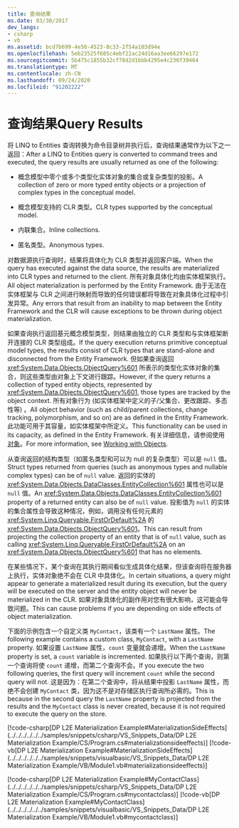 ```yaml
---
title: 查询结果
ms.date: 03/30/2017
dev_langs:
- csharp
- vb
ms.assetid: bcd7b699-4e50-4523-8c33-2f54a103d94e
ms.openlocfilehash: 5eb23525f685c4ebf22ac24d16aa3ee66297e172
ms.sourcegitcommit: 5b475c1855b32cf78d2d1bbb4295e4c236f39464
ms.translationtype: MT
ms.contentlocale: zh-CN
ms.lasthandoff: 09/24/2020
ms.locfileid: "91202222"
---
```

# <a name="query-results"></a><span data-ttu-id="ea0d7-102">查询结果</span><span class="sxs-lookup"><span data-stu-id="ea0d7-102">Query Results</span></span>

<span data-ttu-id="ea0d7-103">将 LINQ to Entities 查询转换为命令目录树并执行后，查询结果通常作为以下之一返回：</span><span class="sxs-lookup"><span data-stu-id="ea0d7-103">After a LINQ to Entities query is converted to command trees and executed, the query results are usually returned as one of the following:</span></span>  
  
- <span data-ttu-id="ea0d7-104">概念模型中零个或多个类型化实体对象的集合或复杂类型的投影。</span><span class="sxs-lookup"><span data-stu-id="ea0d7-104">A collection of zero or more typed entity objects or a projection of complex types in the conceptual model.</span></span>  
  
- <span data-ttu-id="ea0d7-105">概念模型支持的 CLR 类型。</span><span class="sxs-lookup"><span data-stu-id="ea0d7-105">CLR types supported by the conceptual model.</span></span>  
  
- <span data-ttu-id="ea0d7-106">内联集合。</span><span class="sxs-lookup"><span data-stu-id="ea0d7-106">Inline collections.</span></span>  
  
- <span data-ttu-id="ea0d7-107">匿名类型。</span><span class="sxs-lookup"><span data-stu-id="ea0d7-107">Anonymous types.</span></span>  
  
 <span data-ttu-id="ea0d7-108">对数据源执行查询时，结果将具体化为 CLR 类型并返回客户端。</span><span class="sxs-lookup"><span data-stu-id="ea0d7-108">When the query has executed against the data source, the results are materialized into CLR types and returned to the client.</span></span> <span data-ttu-id="ea0d7-109">所有对象具体化均由实体框架执行。</span><span class="sxs-lookup"><span data-stu-id="ea0d7-109">All object materialization is performed by the Entity Framework.</span></span> <span data-ttu-id="ea0d7-110">由于无法在实体框架与 CLR 之间进行映射而导致的任何错误都将导致在对象具体化过程中引发异常。</span><span class="sxs-lookup"><span data-stu-id="ea0d7-110">Any errors that result from an inability to map between the Entity Framework and the CLR will cause exceptions to be thrown during object materialization.</span></span>
  
 <span data-ttu-id="ea0d7-111">如果查询执行返回基元概念模型类型，则结果由独立的 CLR 类型和与实体框架断开连接的 CLR 类型组成。</span><span class="sxs-lookup"><span data-stu-id="ea0d7-111">If the query execution returns primitive conceptual model types, the results consist of CLR types that are stand-alone and disconnected from the Entity Framework.</span></span> <span data-ttu-id="ea0d7-112">但如果查询返回 <xref:System.Data.Objects.ObjectQuery%601> 所表示的类型化实体对象的集合，则这些类型由对象上下文进行跟踪。</span><span class="sxs-lookup"><span data-stu-id="ea0d7-112">However, if the query returns a collection of typed entity objects, represented by <xref:System.Data.Objects.ObjectQuery%601>, those types are tracked by the object context.</span></span> <span data-ttu-id="ea0d7-113">所有对象行为 (如实体框架中定义的子/父集合、更改跟踪、多态性等) 。</span><span class="sxs-lookup"><span data-stu-id="ea0d7-113">All object behavior (such as child/parent collections, change tracking, polymorphism, and so on) are as defined in the Entity Framework.</span></span> <span data-ttu-id="ea0d7-114">此功能可用于其容量，如实体框架中所定义。</span><span class="sxs-lookup"><span data-stu-id="ea0d7-114">This functionality can be used in its capacity, as defined in the Entity Framework.</span></span> <span data-ttu-id="ea0d7-115">有关详细信息，请参阅使用 [对象](../working-with-objects.md)。</span><span class="sxs-lookup"><span data-stu-id="ea0d7-115">For more information, see [Working with Objects](../working-with-objects.md).</span></span>
  
 <span data-ttu-id="ea0d7-116">从查询返回的结构类型（如匿名类型和可以为 null 的复杂类型）可以是 `null` 值。</span><span class="sxs-lookup"><span data-stu-id="ea0d7-116">Struct types returned from queries (such as anonymous types and nullable complex types) can be of `null` value.</span></span> <span data-ttu-id="ea0d7-117">返回的实体的 <xref:System.Data.Objects.DataClasses.EntityCollection%601> 属性也可以是 `null` 值。</span><span class="sxs-lookup"><span data-stu-id="ea0d7-117">An <xref:System.Data.Objects.DataClasses.EntityCollection%601> property of a returned entity can also be of `null` value.</span></span> <span data-ttu-id="ea0d7-118">投影值为 `null` 的实体的集合属性会导致这种情况，例如，调用没有任何元素的 <xref:System.Linq.Queryable.FirstOrDefault%2A> 的 <xref:System.Data.Objects.ObjectQuery%601>。</span><span class="sxs-lookup"><span data-stu-id="ea0d7-118">This can result from projecting the collection property of an entity that is of `null` value, such as calling <xref:System.Linq.Queryable.FirstOrDefault%2A> on an <xref:System.Data.Objects.ObjectQuery%601> that has no elements.</span></span>  
  
 <span data-ttu-id="ea0d7-119">在某些情况下，某个查询在其执行期间看似生成具体化结果，但该查询将在服务器上执行，实体对象绝不会在 CLR 中具体化。</span><span class="sxs-lookup"><span data-stu-id="ea0d7-119">In certain situations, a query might appear to generate a materialized result during its execution, but the query will be executed on the server and the entity object will never be materialized in the CLR.</span></span> <span data-ttu-id="ea0d7-120">如果对象具体化的副作用对您有很大影响，这可能会导致问题。</span><span class="sxs-lookup"><span data-stu-id="ea0d7-120">This can cause problems if you are depending on side effects of object materialization.</span></span>  
  
 <span data-ttu-id="ea0d7-121">下面的示例包含一个自定义类 `MyContact`，该类有一个 `LastName` 属性。</span><span class="sxs-lookup"><span data-stu-id="ea0d7-121">The following example contains a custom class, `MyContact`, with a `LastName` property.</span></span> <span data-ttu-id="ea0d7-122">如果设置 `LastName` 属性，`count` 变量就会递增。</span><span class="sxs-lookup"><span data-stu-id="ea0d7-122">When the `LastName` property is set, a `count` variable is incremented.</span></span> <span data-ttu-id="ea0d7-123">如果执行以下两个查询，则第一个查询将使 `count` 递增，而第二个查询不会。</span><span class="sxs-lookup"><span data-stu-id="ea0d7-123">If you execute the two following queries, the first query will increment `count` while the second query will not.</span></span> <span data-ttu-id="ea0d7-124">这是因为：在第二个查询中，将从结果中投影 `LastName` 属性，而绝不会创建 `MyContact` 类，因为这不是对存储区执行查询所必需的。</span><span class="sxs-lookup"><span data-stu-id="ea0d7-124">This is because in the second query the `LastName` property is projected from the results and the `MyContact` class is never created, because it is not required to execute the query on the store.</span></span>  
  
 [!code-csharp[DP L2E Materialization Example#MaterializationSideEffects](../../../../../../samples/snippets/csharp/VS_Snippets_Data/DP L2E Materialization Example/CS/Program.cs#materializationsideeffects)]
 [!code-vb[DP L2E Materialization Example#MaterializationSideEffects](../../../../../../samples/snippets/visualbasic/VS_Snippets_Data/DP L2E Materialization Example/VB/Module1.vb#materializationsideeffects)]  
  
 [!code-csharp[DP L2E Materialization Example#MyContactClass](../../../../../../samples/snippets/csharp/VS_Snippets_Data/DP L2E Materialization Example/CS/Program.cs#mycontactclass)]
 [!code-vb[DP L2E Materialization Example#MyContactClass](../../../../../../samples/snippets/visualbasic/VS_Snippets_Data/DP L2E Materialization Example/VB/Module1.vb#mycontactclass)]
